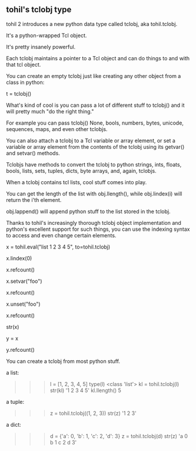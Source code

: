 
## tohil's tclobj type

tohil 2 introduces a new python data type called tclobj, aka tohil.tclobj.

It's a python-wrapped Tcl object.

It's pretty insanely powerful.

Each tclobj maintains a pointer to a Tcl object and can do things to and with that tcl object.

You can create an empty tclobj just like creating any other object from a class in python:

t = tclobj()

What's kind of cool is you can pass a lot of different stuff to tclobj() and it will pretty much "do the right thing."

For example you can pass tclobj() None, bools, numbers, bytes, unicode, sequences, maps, and even other tclobjs.

You can also attach a tclobj to a Tcl variable or array element, or set a variable or array element from the contents of the tclobj using its getvar() and setvar() methods.

Tclobjs have methods to convert the tclobj to python strings, ints, floats, bools, lists, sets, tuples, dicts, byte arrays, and, again, tclobjs.

When a tclobj contains tcl lists, cool stuff comes into play.

You can get the length of the list with obj.llength(), while obj.lindex(i) will return the i'th element.

obj.lappend() will append python stuff to the list stored in the tclobj.

Thanks to tohil's increasingly thorough tclobj object implementation and python's excellent support for such things, you can use the indexing syntax to access and even change certain elements.







x = tohil.eval("list 1 2 3 4 5", to=tohil.tclobj)

x.lindex(0)

x.refcount()

x.setvar("foo")

x.refcount()

x.unset("foo")

x.refcount()

str(x)

y = x

y.refcount()

You can create a tclobj from most python stuff.

a list:

>>> l = [1, 2, 3, 4, 5]
>>> type(l)
<class 'list'>
>>> kl = tohil.tclobj(l)
>>> str(kl)
'1 2 3 4 5'
>>> kl.llength()
5

a tuple:

>>> z = tohil.tclobj((1, 2, 3))
>>> str(z)
'1 2 3'

a dict:

>>> d = {'a': 0, 'b': 1, 'c': 2, 'd': 3}
>>> z = tohil.tclobj(d)
>>> str(z)
'a 0 b 1 c 2 d 3'



